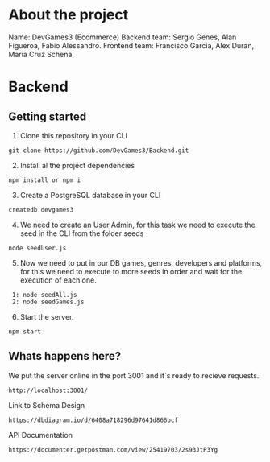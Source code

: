 # About the project

Name: DevGames3 (Ecommerce)
Backend team: Sergio Genes, Alan Figueroa, Fabio Alessandro.
Frontend team: Francisco Garcia, Alex Duran, Maria Cruz Schena.

# Backend

## Getting started

1. Clone this repository in your CLI

```
git clone https://github.com/DevGames3/Backend.git
```

2. Install al the project dependencies

```
npm install or npm i
```

3. Create a PostgreSQL database in your CLI

```
createdb devgames3
```

4. We need to create an User Admin, for this task we need to execute the seed in the CLI from the folder seeds

```
node seedUser.js
```

5. Now we need to put in our DB games, genres, developers and platforms, for this we need to execute to more seeds in order and wait for the execution of each one.

```
 1: node seedAll.js
 2: node seedGames.js
```

6. Start the server.

```
npm start
```

## Whats happens here?

We put the server online in the port 3001 and it`s ready to recieve requests.

```
http://localhost:3001/
```

Link to Schema Design

```
https://dbdiagram.io/d/6408a718296d97641d866bcf
```

API Documentation

```
https://documenter.getpostman.com/view/25419703/2s93JtP3Yg
```

